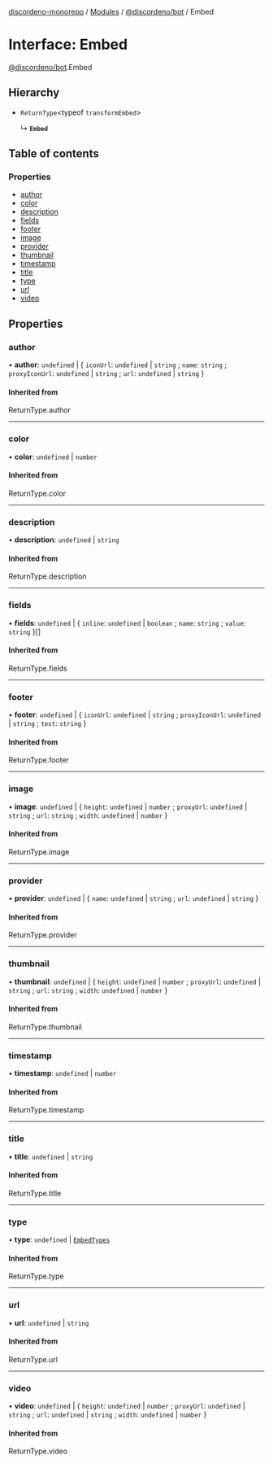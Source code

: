 [discordeno-monorepo](../README.md) / [Modules](../modules.md) / [@discordeno/bot](../modules/discordeno_bot.md) / Embed

# Interface: Embed

[@discordeno/bot](../modules/discordeno_bot.md).Embed

## Hierarchy

- `ReturnType`<typeof `transformEmbed`\>

  ↳ **`Embed`**

## Table of contents

### Properties

- [author](discordeno_bot.Embed.md#author)
- [color](discordeno_bot.Embed.md#color)
- [description](discordeno_bot.Embed.md#description)
- [fields](discordeno_bot.Embed.md#fields)
- [footer](discordeno_bot.Embed.md#footer)
- [image](discordeno_bot.Embed.md#image)
- [provider](discordeno_bot.Embed.md#provider)
- [thumbnail](discordeno_bot.Embed.md#thumbnail)
- [timestamp](discordeno_bot.Embed.md#timestamp)
- [title](discordeno_bot.Embed.md#title)
- [type](discordeno_bot.Embed.md#type)
- [url](discordeno_bot.Embed.md#url)
- [video](discordeno_bot.Embed.md#video)

## Properties

### author

• **author**: `undefined` \| { `iconUrl`: `undefined` \| `string` ; `name`: `string` ; `proxyIconUrl`: `undefined` \| `string` ; `url`: `undefined` \| `string` }

#### Inherited from

ReturnType.author

---

### color

• **color**: `undefined` \| `number`

#### Inherited from

ReturnType.color

---

### description

• **description**: `undefined` \| `string`

#### Inherited from

ReturnType.description

---

### fields

• **fields**: `undefined` \| { `inline`: `undefined` \| `boolean` ; `name`: `string` ; `value`: `string` }[]

#### Inherited from

ReturnType.fields

---

### footer

• **footer**: `undefined` \| { `iconUrl`: `undefined` \| `string` ; `proxyIconUrl`: `undefined` \| `string` ; `text`: `string` }

#### Inherited from

ReturnType.footer

---

### image

• **image**: `undefined` \| { `height`: `undefined` \| `number` ; `proxyUrl`: `undefined` \| `string` ; `url`: `string` ; `width`: `undefined` \| `number` }

#### Inherited from

ReturnType.image

---

### provider

• **provider**: `undefined` \| { `name`: `undefined` \| `string` ; `url`: `undefined` \| `string` }

#### Inherited from

ReturnType.provider

---

### thumbnail

• **thumbnail**: `undefined` \| { `height`: `undefined` \| `number` ; `proxyUrl`: `undefined` \| `string` ; `url`: `string` ; `width`: `undefined` \| `number` }

#### Inherited from

ReturnType.thumbnail

---

### timestamp

• **timestamp**: `undefined` \| `number`

#### Inherited from

ReturnType.timestamp

---

### title

• **title**: `undefined` \| `string`

#### Inherited from

ReturnType.title

---

### type

• **type**: `undefined` \| [`EmbedTypes`](../modules/discordeno_bot.md#embedtypes)

#### Inherited from

ReturnType.type

---

### url

• **url**: `undefined` \| `string`

#### Inherited from

ReturnType.url

---

### video

• **video**: `undefined` \| { `height`: `undefined` \| `number` ; `proxyUrl`: `undefined` \| `string` ; `url`: `undefined` \| `string` ; `width`: `undefined` \| `number` }

#### Inherited from

ReturnType.video

